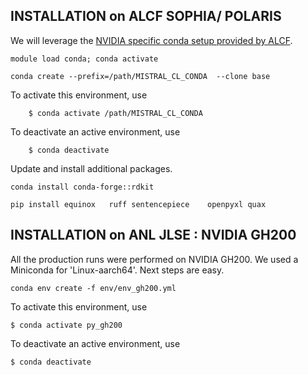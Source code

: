 ## INSTALLATION on ALCF SOPHIA/ POLARIS

We will leverage the [NVIDIA specific conda setup provided by ALCF](https://docs.alcf.anl.gov/polaris/data-science-workflows/frameworks/jax/). 

```
module load conda; conda activate

conda create --prefix=/path/MISTRAL_CL_CONDA  --clone base 
```


To activate this environment, use
```
    $ conda activate /path/MISTRAL_CL_CONDA
```

To deactivate an active environment, use
```
    $ conda deactivate
```

Update and install additional packages. 
```
conda install conda-forge::rdkit

pip install equinox   ruff sentencepiece    openpyxl quax 
```

## INSTALLATION on ANL JLSE : NVIDIA GH200
All the production runs were performed on NVIDIA GH200.  We used a Miniconda for 'Linux-aarch64'. Next steps are easy.  

```
conda env create -f env/env_gh200.yml 
```

To activate this environment, use
```
$ conda activate py_gh200
```
To deactivate an active environment, use
```
$ conda deactivate
```

